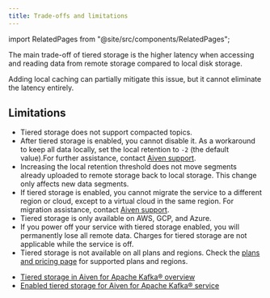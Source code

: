 ```yaml
---
title: Trade-offs and limitations
---
```

import RelatedPages from "@site/src/components/RelatedPages";

The main trade-off of tiered storage is the higher latency when accessing and reading data from remote storage compared to local disk storage.

Adding local caching can partially mitigate this issue, but it cannot eliminate the
latency entirely.

## Limitations

- Tiered storage does not support compacted topics.
- After tiered storage is enabled, you cannot disable it. As a workaround
  to keep all data locally, set the local retention to `-2` (the default value).For
  further assistance, contact [Aiven support](mailto:support@aiven.io).
- Increasing the local retention threshold does not move segments already uploaded to
  remote storage back to local storage. This change only affects new data segments.
- If tiered storage is enabled, you cannot migrate the service to a different region or
  cloud, except to a virtual cloud in the same region. For migration assistance,
  contact [Aiven support](mailto:support@aiven.io).
- Tiered storage is only available on AWS, GCP, and Azure.
- If you power off your service with tiered storage enabled, you will permanently
  lose all remote data. Charges for tiered storage are not applicable while the service
  is off.
- Tiered storage is not available on all plans and regions. Check the
  [plans and pricing page](https://aiven.io/pricing?product=kafka) for supported plans
  and regions.

<RelatedPages/>

- [Tiered storage in Aiven for Apache Kafka® overview](/docs/products/kafka/concepts/kafka-tiered-storage)
- [Enabled tiered storage for Aiven for Apache Kafka® service](/docs/products/kafka/howto/enable-kafka-tiered-storage)

